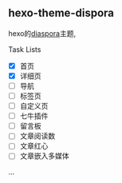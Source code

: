 hexo-theme-dispora
---
hexo的[diaspora](https://github.com/LoeiFy/Diaspora)主题, 

Task Lists
- [x] 首页
- [x] 详细页
- [ ] 导航
- [ ] 标签页
- [ ] 自定义页
- [ ] 七牛插件
- [ ] 留言板
- [ ] 文章阅读数
- [ ] 文章红心
- [ ] 文章嵌入多媒体

...